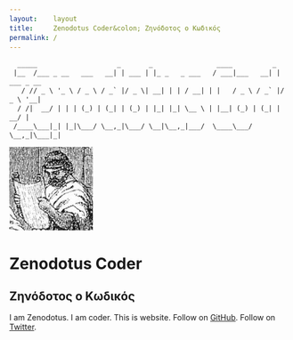 ```yaml
---
layout:    layout
title:     Zenodotus Coder&colon; Ζηνόδοτος ο Κωδικός
permalink: /
---
```


<pre><code>  _____                    _       _                ____          _           
 |__  /___ _ __   ___   __| | ___ | |_ _   _ ___   / ___|___   __| | ___ _ __ 
   / // _ \ '_ \ / _ \ / _` |/ _ \| __| | | / __| | |   / _ \ / _` |/ _ \ '__|
  / /|  __/ | | | (_) | (_| | (_) | |_| |_| \__ \ | |__| (_) | (_| |  __/ |   
 /____\___|_| |_|\___/ \__,_|\___/ \__|\__,_|___/  \____\___/ \__,_|\___|_|   </code></pre>

<img src="/zenodotuscoder.com/images/avatar.jpg" alt="Zenodotus Coder’s Avatar" id="avatar" />

# Zenodotus Coder

## Ζηνόδοτος ο Κωδικός

I am Zenodotus. I am coder. This is website. Follow on [GitHub](https://github.com/zenodotuscoder). Follow on [Twitter](https://twitter.com/zenodotuscoder).
